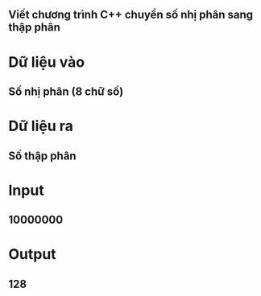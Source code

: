 ## Viết chương trình C++ chuyển số nhị phân sang thập phân
# Dữ liệu vào
## Số nhị phân (8 chữ số)
# Dữ liệu ra
## Số thập phân
# Input
## 10000000
# Output
## 128
